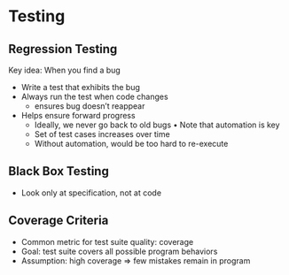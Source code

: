 # Testing
## Regression Testing
Key idea: When you find a bug
* Write a test that exhibits the bug
* Always run the test when code changes
  * ensures bug doesn’t reappear
* Helps ensure forward progress
  * Ideally, we never go back to old bugs
• Note that automation is key
  * Set of test cases increases over time
  * Without automation, would be too hard to re-execute
  
## Black Box Testing
* Look only at specification, not at code

## Coverage Criteria
* Common metric for test suite quality: coverage
* Goal: test suite covers all possible program behaviors
* Assumption: high coverage ⇒ few mistakes remain in program
